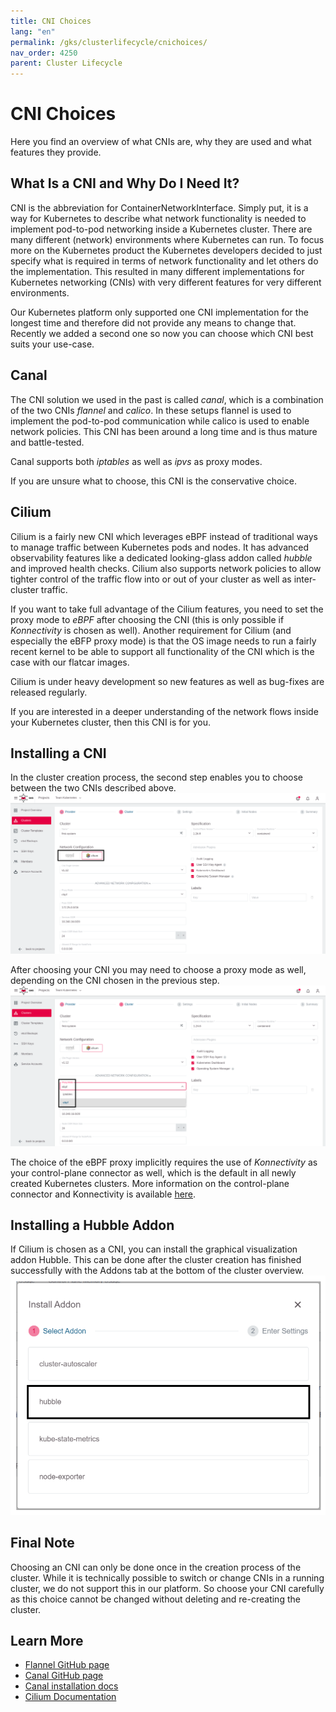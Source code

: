```yaml
---
title: CNI Choices
lang: "en"
permalink: /gks/clusterlifecycle/cnichoices/
nav_order: 4250
parent: Cluster Lifecycle
---
```


# CNI Choices

Here you find an overview of what CNIs are, why they are used and what features they provide.

## What Is a CNI and Why Do I Need It?

CNI is the abbreviation for ContainerNetworkInterface. Simply put, it is a way for Kubernetes to describe what
network functionality is needed to implement pod-to-pod networking inside a Kubernetes cluster. There
are many different (network) environments where Kubernetes can run. To focus more on the Kubernetes
product the Kubernetes developers decided to just specify what is required in terms of network functionality
and let others do the implementation. This resulted in many different implementations for Kubernetes networking
(CNIs) with very different features for very different environments.

Our Kubernetes platform only supported one CNI implementation for the longest time and therefore did not
provide any means to change that. Recently we added a second one so now you can choose which CNI best
suits your use-case.

## Canal

The CNI solution we used in the past is called *canal*, which is a combination of the two CNIs *flannel*
and *calico*. In these setups flannel is used to implement the pod-to-pod communication while calico is
used to enable network policies. This CNI has been around a long time and is thus mature and battle-tested.

Canal supports both *iptables* as well as *ipvs* as proxy modes.

If you are unsure what to choose, this CNI is the conservative choice.

## Cilium

Cilium is a fairly new CNI which leverages eBPF instead of traditional ways to manage traffic between
Kubernetes pods and nodes. It has advanced observability features like a dedicated looking-glass addon
called *hubble* and improved health checks. Cilium also supports network policies to allow tighter
control of the traffic flow into or out of your cluster as well as inter-cluster traffic.

If you want to take full advantage of the Cilium features, you need to set the proxy mode to *eBPF* after
choosing the CNI (this is only possible if *Konnectivity* is chosen as well). Another requirement for
Cilium (and especially the eBFP proxy mode) is that the OS image needs to run a fairly recent kernel
to be able to support all functionality of the CNI which is the case with our flatcar images.

Cilium is under heavy development so new features as well as bug-fixes are released regularly.

If you are interested in a deeper understanding of the network flows inside your Kubernetes cluster,
then this CNI is for you.

## Installing a CNI

In the cluster creation process, the second step enables you to choose between the two CNIs described
above.
![choose CNI](../images/CNIChoice01.png)

After choosing your CNI you may need to choose a proxy mode as well, depending on the CNI chosen
in the previous step.
![choose proxy](../images/CNIChoice02.png)

The choice of the eBPF proxy implicitly requires the use of *Konnectivity* as your control-plane
connector as well, which is the default in all newly created Kubernetes clusters. More information
on the control-plane connector and Konnectivity is available [here](/gks/clusterlifecycle/controlplaneconnector).

## Installing a Hubble Addon

If Cilium is chosen as a CNI, you can install the graphical visualization addon Hubble. This can be
done after the cluster creation has finished successfully with the Addons tab at the bottom of the cluster
overview.
![install hubble](../images/CNIChoice03.png)

## Final Note

Choosing an CNI can only be done once in the creation process of the cluster. While it is technically
possible to switch or change CNIs in a running cluster, we do not support this in our platform. So choose your CNI
carefully as this choice cannot be changed without deleting and re-creating the cluster.

## Learn More

* [Flannel GitHub page](https://github.com/flannel-io/flannel)
* [Canal GitHub page](https://github.com/projectcalico/canal)
* [Canal installation docs](https://projectcalico.docs.tigera.io/getting-started/kubernetes/flannel/flannel)
* [Cilium Documentation](https://docs.cilium.io/en/stable/)
